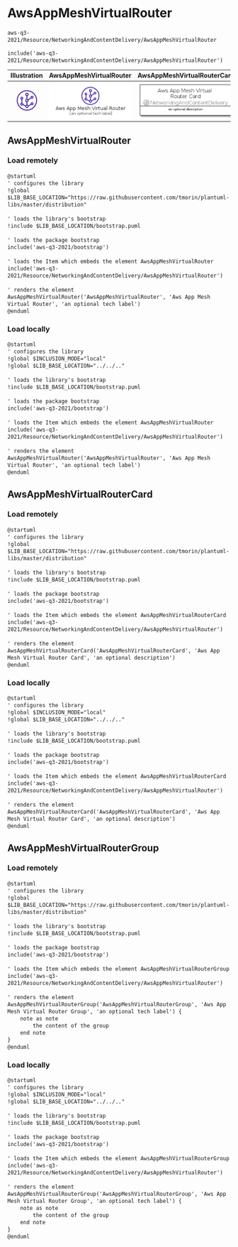 # AwsAppMeshVirtualRouter


```text
aws-q3-2021/Resource/NetworkingAndContentDelivery/AwsAppMeshVirtualRouter
```

```text
include('aws-q3-2021/Resource/NetworkingAndContentDelivery/AwsAppMeshVirtualRouter')
```



| Illustration | AwsAppMeshVirtualRouter | AwsAppMeshVirtualRouterCard | AwsAppMeshVirtualRouterGroup |
| :---: | :---: | :---: | :---: |
| ![illustration for Illustration](../../../aws-q3-2021/Resource/NetworkingAndContentDelivery/AwsAppMeshVirtualRouter.png) | ![illustration for AwsAppMeshVirtualRouter](../../../aws-q3-2021/Resource/NetworkingAndContentDelivery/AwsAppMeshVirtualRouter.Local.png) | ![illustration for AwsAppMeshVirtualRouterCard](../../../aws-q3-2021/Resource/NetworkingAndContentDelivery/AwsAppMeshVirtualRouterCard.Local.png) | ![illustration for AwsAppMeshVirtualRouterGroup](../../../aws-q3-2021/Resource/NetworkingAndContentDelivery/AwsAppMeshVirtualRouterGroup.Local.png) |




## AwsAppMeshVirtualRouter

### Load remotely
```plantuml
@startuml
' configures the library
!global $LIB_BASE_LOCATION="https://raw.githubusercontent.com/tmorin/plantuml-libs/master/distribution"

' loads the library's bootstrap
!include $LIB_BASE_LOCATION/bootstrap.puml

' loads the package bootstrap
include('aws-q3-2021/bootstrap')

' loads the Item which embeds the element AwsAppMeshVirtualRouter
include('aws-q3-2021/Resource/NetworkingAndContentDelivery/AwsAppMeshVirtualRouter')

' renders the element
AwsAppMeshVirtualRouter('AwsAppMeshVirtualRouter', 'Aws App Mesh Virtual Router', 'an optional tech label')
@enduml
```

### Load locally
```plantuml
@startuml
' configures the library
!global $INCLUSION_MODE="local"
!global $LIB_BASE_LOCATION="../../.."

' loads the library's bootstrap
!include $LIB_BASE_LOCATION/bootstrap.puml

' loads the package bootstrap
include('aws-q3-2021/bootstrap')

' loads the Item which embeds the element AwsAppMeshVirtualRouter
include('aws-q3-2021/Resource/NetworkingAndContentDelivery/AwsAppMeshVirtualRouter')

' renders the element
AwsAppMeshVirtualRouter('AwsAppMeshVirtualRouter', 'Aws App Mesh Virtual Router', 'an optional tech label')
@enduml
```

## AwsAppMeshVirtualRouterCard

### Load remotely
```plantuml
@startuml
' configures the library
!global $LIB_BASE_LOCATION="https://raw.githubusercontent.com/tmorin/plantuml-libs/master/distribution"

' loads the library's bootstrap
!include $LIB_BASE_LOCATION/bootstrap.puml

' loads the package bootstrap
include('aws-q3-2021/bootstrap')

' loads the Item which embeds the element AwsAppMeshVirtualRouterCard
include('aws-q3-2021/Resource/NetworkingAndContentDelivery/AwsAppMeshVirtualRouter')

' renders the element
AwsAppMeshVirtualRouterCard('AwsAppMeshVirtualRouterCard', 'Aws App Mesh Virtual Router Card', 'an optional description')
@enduml
```

### Load locally
```plantuml
@startuml
' configures the library
!global $INCLUSION_MODE="local"
!global $LIB_BASE_LOCATION="../../.."

' loads the library's bootstrap
!include $LIB_BASE_LOCATION/bootstrap.puml

' loads the package bootstrap
include('aws-q3-2021/bootstrap')

' loads the Item which embeds the element AwsAppMeshVirtualRouterCard
include('aws-q3-2021/Resource/NetworkingAndContentDelivery/AwsAppMeshVirtualRouter')

' renders the element
AwsAppMeshVirtualRouterCard('AwsAppMeshVirtualRouterCard', 'Aws App Mesh Virtual Router Card', 'an optional description')
@enduml
```

## AwsAppMeshVirtualRouterGroup

### Load remotely
```plantuml
@startuml
' configures the library
!global $LIB_BASE_LOCATION="https://raw.githubusercontent.com/tmorin/plantuml-libs/master/distribution"

' loads the library's bootstrap
!include $LIB_BASE_LOCATION/bootstrap.puml

' loads the package bootstrap
include('aws-q3-2021/bootstrap')

' loads the Item which embeds the element AwsAppMeshVirtualRouterGroup
include('aws-q3-2021/Resource/NetworkingAndContentDelivery/AwsAppMeshVirtualRouter')

' renders the element
AwsAppMeshVirtualRouterGroup('AwsAppMeshVirtualRouterGroup', 'Aws App Mesh Virtual Router Group', 'an optional tech label') {
    note as note
        the content of the group
    end note
}
@enduml
```

### Load locally
```plantuml
@startuml
' configures the library
!global $INCLUSION_MODE="local"
!global $LIB_BASE_LOCATION="../../.."

' loads the library's bootstrap
!include $LIB_BASE_LOCATION/bootstrap.puml

' loads the package bootstrap
include('aws-q3-2021/bootstrap')

' loads the Item which embeds the element AwsAppMeshVirtualRouterGroup
include('aws-q3-2021/Resource/NetworkingAndContentDelivery/AwsAppMeshVirtualRouter')

' renders the element
AwsAppMeshVirtualRouterGroup('AwsAppMeshVirtualRouterGroup', 'Aws App Mesh Virtual Router Group', 'an optional tech label') {
    note as note
        the content of the group
    end note
}
@enduml
```

